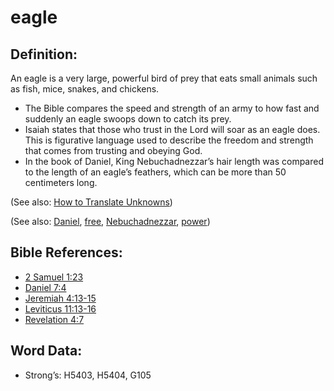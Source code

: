 # eagle

## Definition:

An eagle is a very large, powerful bird of prey that eats small animals such as fish, mice, snakes, and chickens.

* The Bible compares the speed and strength of an army to how fast and suddenly an eagle swoops down to catch its prey.
* Isaiah states that those who trust in the Lord will soar as an eagle does. This is figurative language used to describe the freedom and strength that comes from trusting and obeying God.
* In the book of Daniel, King Nebuchadnezzar’s hair length was compared to the length of an eagle’s feathers, which can be more than 50 centimeters long.

(See also: [How to Translate Unknowns](../../translate/translate-unknown))

(See also: [Daniel](../names/daniel.md), [free](../other/free.md), [Nebuchadnezzar](../names/nebuchadnezzar.md), [power](../kt/power.md))

## Bible References:

* [2 Samuel 1:23](rc://en/tn/help/2sa/01/23)
* [Daniel 7:4](rc://en/tn/help/dan/07/04)
* [Jeremiah 4:13-15](rc://en/tn/help/jer/04/13)
* [Leviticus 11:13-16](rc://en/tn/help/lev/11/13)
* [Revelation 4:7](rc://en/tn/help/rev/04/07)

## Word Data:

* Strong’s: H5403, H5404, G105
